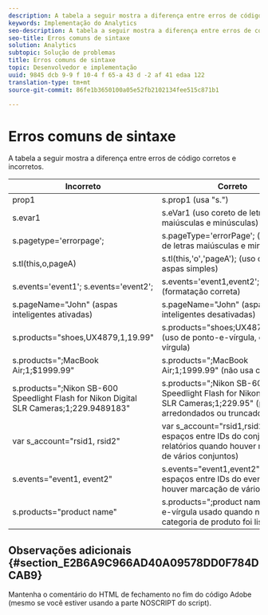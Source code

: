 ```yaml
---
description: A tabela a seguir mostra a diferença entre erros de código corretos e incorretos.
keywords: Implementação do Analytics
seo-description: A tabela a seguir mostra a diferença entre erros de código corretos e incorretos.
seo-title: Erros comuns de sintaxe
solution: Analytics
subtopic: Solução de problemas
title: Erros comuns de sintaxe
topic: Desenvolvedor e implementação
uuid: 9845 dcb 9-9 f 10-4 f 65-a 43 d -2 af 41 edaa 122
translation-type: tm+mt
source-git-commit: 86fe1b3650100a05e52fb2102134fee515c871b1

---
```



# Erros comuns de sintaxe

A tabela a seguir mostra a diferença entre erros de código corretos e incorretos.

| Incorreto | Correto |
|---|---|
| prop1 | s.prop1 (usa "s.") |
| s.evar1 | s.eVar1 (uso coreto de letras maiúsculas e minúsculas) |
| s.pagetype='errorpage'; | s.pageType='errorPage'; (uso coreto de letras maiúsculas e minúsculas) |
| s.tl(this,o,pageA) | s.tl(this,'o','pageA'); (uso correto de aspas simples) |
| s.events='event1'; s.events='event2'; | s.events='event1,event2'; (formatação correta) |
| s.pageName="John" (aspas inteligentes ativadas) | s.pageName="John" (aspas inteligentes desativadas) |
| s.products="shoes,UX4879,1,19.99" | s.products="shoes;UX4879;1;19.99" (uso de ponto-e-vírgula, e não vírgula) |
| s.products=";MacBook Air;1;$1999.99" | s.products=";MacBook Air;1;1999.99" (não usa cifrão) |
| s.products=";Nikon SB-600 Speedlight Flash for Nikon Digital SLR Cameras;1;229.9489183" | s.products=";Nikon SB-600 Speedlight Flash for Nikon Digital SLR Cameras;1;229.95" (preços arredondados ou truncados) |
| var s_account="rsid1, rsid2" | var s_account="rsid1,rsid2" (sem espaços entre IDs do conjunto de relatórios quando houver marcação de vários conjuntos) |
| s.events="event1, event2" | s.events="event1,event2" (sem espaços entre IDs do evento quando houver marcação de vários eventos) |
| s.products="product name" | s.products=";product name" (ponto-e-vírgula usado quando nenhuma categoria de produto foi listada) |

## Observações adicionais {#section_E2B6A9C966AD40A09578DD0F784DCAB9}

Mantenha o comentário do HTML de fechamento no fim do código Adobe (mesmo se você estiver usando a parte NOSCRIPT do script).
